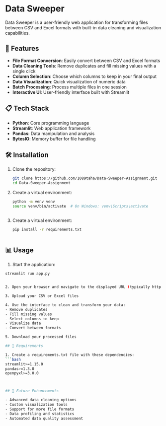 # Data Sweeper

Data Sweeper is a user-friendly web application for transforming files between CSV and Excel formats with built-in data cleaning and visualization capabilities.

## 🚀 Features

- **File Format Conversion**: Easily convert between CSV and Excel formats
- **Data Cleaning Tools**: Remove duplicates and fill missing values with a single click
- **Column Selection**: Choose which columns to keep in your final output
- **Data Visualization**: Quick visualization of numeric data
- **Batch Processing**: Process multiple files in one session
- **Interactive UI**: User-friendly interface built with Streamlit

## 📋 Tech Stack

- **Python**: Core programming language
- **Streamlit**: Web application framework
- **Pandas**: Data manipulation and analysis
- **BytesIO**: Memory buffer for file handling

## 🛠️ Installation

1. Clone the repository:
   ```bash
   git clone https://github.com/1089taha/Data-Sweeper-Assignment.git
   cd Data-Sweeper-Assignment

2. Create a virtual environment:
   ```bash
   python -m venv venv
   source venv/bin/activate  # On Windows: venv\Scripts\activate
    

3. Create a virtual environment:
   ```bash
   pip install -r requirements.txt
    

## 📊 Usage
 
1. Start the application:
  ```bash
  streamlit run app.py


2. Open your browser and navigate to the displayed URL (typically http://localhost:8501)

3. Upload your CSV or Excel files

4. Use the interface to clean and transform your data:
- Remove duplicates
- Fill missing values
- Select columns to keep
- Visualize data
- Convert between formats

5. Download your processed files

## 📝 Requirements

1. Create a requirements.txt file with these dependencies:
  ```bash
  streamlit>=1.15.0
  pandas>=1.3.0
  openpyxl>=3.0.0
 


## 🔮 Future Enhancements

- Advanced data cleaning options
- Custom visualization tools
- Support for more file formats
- Data profiling and statistics
- Automated data quality assessment
